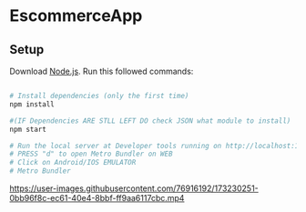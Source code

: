 # EscommerceApp
## Setup
Download [Node.js](https://nodejs.org/en/download/).
Run this followed commands:

``` bash

# Install dependencies (only the first time)
npm install

#(IF Dependencies ARE STLL LEFT DO check JSON what module to install)
npm start 

# Run the local server at Developer tools running on http://localhost:19002
# PRESS "d" to open Metro Bundler on WEB
# Click on Android/IOS EMULATOR 
# Metro Bundler

```
https://user-images.githubusercontent.com/76916192/173230251-0bb96f8c-ec61-40e4-8bbf-ff9aa6117cbc.mp4
